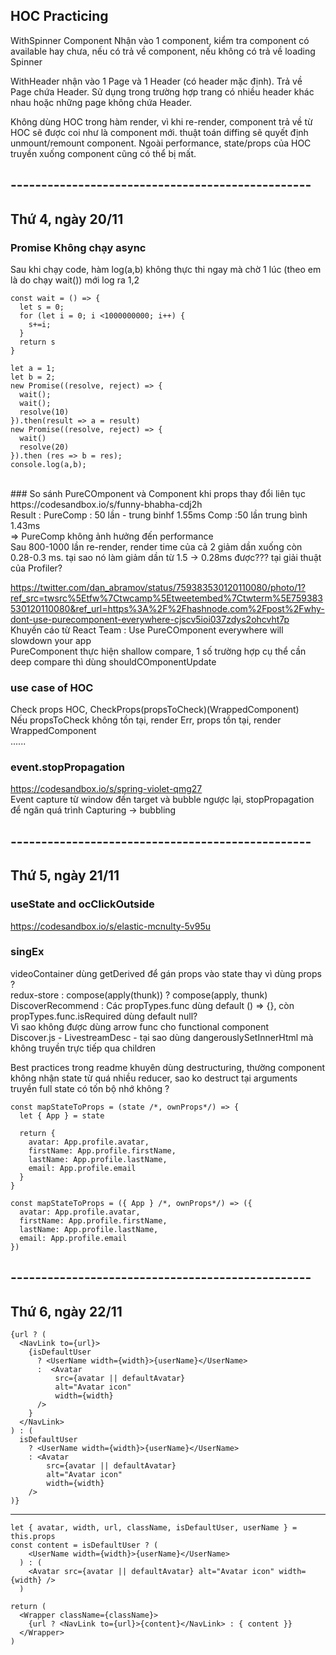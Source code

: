 ## HOC Practicing

WithSpinner Component Nhận vào 1 component, kiểm tra component có available hay chưa, nếu có trả về component, nếu không có trả về loading Spinner

WithHeader nhận vào 1 Page và 1 Header (có header mặc định). Trả về Page chứa Header.
Sử dụng trong trường hợp trang có nhiều header khác nhau hoặc những page không chứa Header.

Không dùng HOC trong hàm render, vì khi re-render, component trả về từ HOC sẽ được coi như là component mới. thuật toán diffing sẽ quyết định unmount/remount component. Ngoài performance, state/props của HOC truyền xuống component cũng có thể bị mất.

## -------------------------------------------------
## Thứ 4, ngày 20/11

### Promise Không chạy async
Sau khi chạy code, hàm log(a,b) không thực thi ngay mà chờ 1 lúc (theo em là do chạy wait()) mới log ra 1,2
```
const wait = () => {
  let s = 0;
  for (let i = 0; i <1000000000; i++) {
    s+=i;
  }
  return s
}

let a = 1;
let b = 2;
new Promise((resolve, reject) => {
  wait();
  wait();
  resolve(10)
}).then(result => a = result)
new Promise((resolve, reject) => {
  wait()
  resolve(20)
}).then (res => b = res);
console.log(a,b);
```
<br>
### So sánh PureCOmponent và Component khi props thay đổi liên tục
https://codesandbox.io/s/funny-bhabha-cdj2h <br>
Result : PureComp : 50 lần - trung binhf 1.55ms
         Comp :50 lần trung bình 1.43ms <br>
=> PureComp không ảnh hưởng đến performance <br>
Sau 800-1000 lần re-render, render time của cả 2 giảm dần xuống còn 0.28-0.3 ms. tại sao nó làm giảm dần từ 1.5 -> 0.28ms được??? tại giải thuật của Profiler?<br>

https://twitter.com/dan_abramov/status/759383530120110080/photo/1?ref_src=twsrc%5Etfw%7Ctwcamp%5Etweetembed%7Ctwterm%5E759383530120110080&ref_url=https%3A%2F%2Fhashnode.com%2Fpost%2Fwhy-dont-use-purecomponent-everywhere-cjscv5ioi037zdys2ohcvht7p <br>
Khuyến cáo từ React Team : Use PureCOmponent everywhere will slowdown your app <br>
PureComponent thực hiện shallow compare, 1 số trường hợp cụ thể cần deep compare thì dùng shouldCOmponentUpdate <br>

### use case of HOC
Check props HOC, CheckProps(propsToCheck)(WrappedComponent) <br>
Nếu propsToCheck không tồn tại, render Err, props tồn tại, render WrappedComponent <br>
......

### event.stopPropagation
https://codesandbox.io/s/spring-violet-qmg27 <br>
Event capture từ window đến target và bubble ngược lại, stopPropagation để ngăn quá trình Capturing -> bubbling


## -------------------------------------------------
## Thứ 5, ngày 21/11

### useState and ocClickOutside
https://codesandbox.io/s/elastic-mcnulty-5v95u <br>

### singEx
videoContainer dùng getDerived để gán props vào state thay vì dùng props ? <br>
redux-store : compose(apply(thunk)) ? compose(apply, thunk) <br>
DiscoverRecommend : Các propTypes.func dùng default () => {}, còn propTypes.func.isRequired dùng default null? <br>
Vì sao không được dùng arrow func cho functional component <br>
Discover.js - LivestreamDesc - tại sao dùng dangerouslySetInnerHtml mà không truyền trực tiếp qua children <br>

Best practices trong readme khuyên dùng destructuring, thường component không nhận state từ quá nhiều reducer, sao ko destruct tại arguments <br>
truyền full state có tốn bộ nhớ không ?
```
const mapStateToProps = (state /*, ownProps*/) => {
  let { App } = state

  return {
    avatar: App.profile.avatar,
    firstName: App.profile.firstName,
    lastName: App.profile.lastName,
    email: App.profile.email
  }
}

const mapStateToProps = ({ App } /*, ownProps*/) => ({
  avatar: App.profile.avatar,
  firstName: App.profile.firstName,
  lastName: App.profile.lastName,
  email: App.profile.email
})
```

## -------------------------------------------------
## Thứ 6, ngày 22/11
```
{url ? (
  <NavLink to={url}>
    {isDefaultUser
      ? <UserName width={width}>{userName}</UserName>
      :  <Avatar
          src={avatar || defaultAvatar}
          alt="Avatar icon"
          width={width}
      />
    }
  </NavLink>
) : (
  isDefaultUser
    ? <UserName width={width}>{userName}</UserName>
    : <Avatar
        src={avatar || defaultAvatar}
        alt="Avatar icon"
        width={width}
    />
)}
```
----
```
let { avatar, width, url, className, isDefaultUser, userName } = this.props
const content = isDefaultUser ? (
    <UserName width={width}>{userName}</UserName>
  ) : (
    <Avatar src={avatar || defaultAvatar} alt="Avatar icon" width={width} />
  )

return (
  <Wrapper className={className}>
    {url ? <NavLink to={url}>{content}</NavLink> : { content }}
  </Wrapper>
)
```
